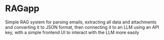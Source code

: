 # RAGapp
Simple RAG system for parsing emails, extracting all data and attachments and converting it to JSON format, then connecting it to an LLM using an API key, with a simple frontend UI to interact with the LLM more easily
